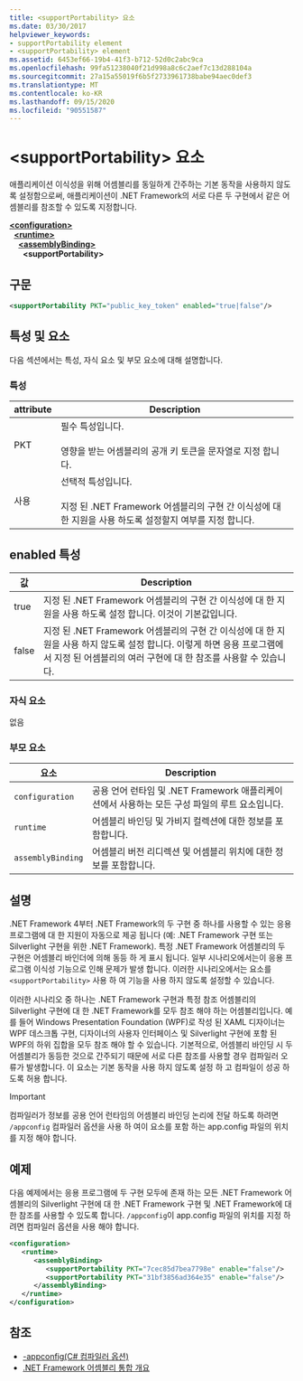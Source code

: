 ```yaml
---
title: <supportPortability> 요소
ms.date: 03/30/2017
helpviewer_keywords:
- supportPortability element
- <supportPortability> element
ms.assetid: 6453ef66-19b4-41f3-b712-52d0c2abc9ca
ms.openlocfilehash: 99fa51238040f21d998a8c6c2aef7c13d288104a
ms.sourcegitcommit: 27a15a55019f6b5f2733961738babe94aec0def3
ms.translationtype: MT
ms.contentlocale: ko-KR
ms.lasthandoff: 09/15/2020
ms.locfileid: "90551587"
---
```

# <a name="supportportability-element"></a>\<supportPortability> 요소
애플리케이션 이식성을 위해 어셈블리를 동일하게 간주하는 기본 동작을 사용하지 않도록 설정함으로써, 애플리케이션이 .NET Framework의 서로 다른 두 구현에서 같은 어셈블리를 참조할 수 있도록 지정합니다.  
  
[**\<configuration>**](../configuration-element.md)\
&nbsp;&nbsp;[**\<runtime>**](runtime-element.md)\
&nbsp;&nbsp;&nbsp;&nbsp;[**\<assemblyBinding>**](assemblybinding-element-for-runtime.md)\
&nbsp;&nbsp;&nbsp;&nbsp;&nbsp;&nbsp;**\<supportPortability>**  
  
## <a name="syntax"></a>구문  
  
```xml  
<supportPortability PKT="public_key_token" enabled="true|false"/>  
```  
  
## <a name="attributes-and-elements"></a>특성 및 요소  

다음 섹션에서는 특성, 자식 요소 및 부모 요소에 대해 설명합니다.  
  
### <a name="attributes"></a>특성  
  
|attribute|Description|  
|---------------|-----------------|  
|PKT|필수 특성입니다.<br /><br /> 영향을 받는 어셈블리의 공개 키 토큰을 문자열로 지정 합니다.|  
|사용|선택적 특성입니다.<br /><br /> 지정 된 .NET Framework 어셈블리의 구현 간 이식성에 대 한 지원을 사용 하도록 설정할지 여부를 지정 합니다.|  
  
## <a name="enabled-attribute"></a>enabled 특성  
  
|값|Description|  
|-----------|-----------------|  
|true|지정 된 .NET Framework 어셈블리의 구현 간 이식성에 대 한 지원을 사용 하도록 설정 합니다. 이것이 기본값입니다.|  
|false|지정 된 .NET Framework 어셈블리의 구현 간 이식성에 대 한 지원을 사용 하지 않도록 설정 합니다. 이렇게 하면 응용 프로그램에서 지정 된 어셈블리의 여러 구현에 대 한 참조를 사용할 수 있습니다.|  
  
### <a name="child-elements"></a>자식 요소  

없음  
  
### <a name="parent-elements"></a>부모 요소  
  
|요소|Description|  
|-------------|-----------------|  
|`configuration`|공용 언어 런타임 및 .NET Framework 애플리케이션에서 사용하는 모든 구성 파일의 루트 요소입니다.|  
|`runtime`|어셈블리 바인딩 및 가비지 컬렉션에 대한 정보를 포함합니다.|  
|`assemblyBinding`|어셈블리 버전 리디렉션 및 어셈블리 위치에 대한 정보를 포함합니다.|  
  
## <a name="remarks"></a>설명  

.NET Framework 4부터 .NET Framework의 두 구현 중 하나를 사용할 수 있는 응용 프로그램에 대 한 지원이 자동으로 제공 됩니다 (예: .NET Framework 구현 또는 Silverlight 구현을 위한 .NET Framework). 특정 .NET Framework 어셈블리의 두 구현은 어셈블리 바인더에 의해 동등 하 게 표시 됩니다. 일부 시나리오에서는이 응용 프로그램 이식성 기능으로 인해 문제가 발생 합니다. 이러한 시나리오에서는 요소를 `<supportPortability>` 사용 하 여 기능을 사용 하지 않도록 설정할 수 있습니다.  
  
이러한 시나리오 중 하나는 .NET Framework 구현과 특정 참조 어셈블리의 Silverlight 구현에 대 한 .NET Framework를 모두 참조 해야 하는 어셈블리입니다. 예를 들어 Windows Presentation Foundation (WPF)로 작성 된 XAML 디자이너는 WPF 데스크톱 구현, 디자이너의 사용자 인터페이스 및 Silverlight 구현에 포함 된 WPF의 하위 집합을 모두 참조 해야 할 수 있습니다. 기본적으로, 어셈블리 바인딩 시 두 어셈블리가 동등한 것으로 간주되기 때문에 서로 다른 참조를 사용할 경우 컴파일러 오류가 발생합니다. 이 요소는 기본 동작을 사용 하지 않도록 설정 하 고 컴파일이 성공 하도록 허용 합니다.  
  
> [!IMPORTANT]
> 컴파일러가 정보를 공용 언어 런타임의 어셈블리 바인딩 논리에 전달 하도록 하려면 `/appconfig` 컴파일러 옵션을 사용 하 여이 요소를 포함 하는 app.config 파일의 위치를 지정 해야 합니다.  
  
## <a name="example"></a>예제  

다음 예제에서는 응용 프로그램에 두 구현 모두에 존재 하는 모든 .NET Framework 어셈블리의 Silverlight 구현에 대 한 .NET Framework 구현 및 .NET Framework에 대 한 참조를 사용할 수 있도록 합니다. `/appconfig`이 app.config 파일의 위치를 지정 하려면 컴파일러 옵션을 사용 해야 합니다.  
  
```xml  
<configuration>  
   <runtime>  
      <assemblyBinding>  
         <supportPortability PKT="7cec85d7bea7798e" enable="false"/>  
         <supportPortability PKT="31bf3856ad364e35" enable="false"/>  
      </assemblyBinding>  
   </runtime>  
</configuration>  
```  
  
## <a name="see-also"></a>참조

- [-appconfig(C# 컴파일러 옵션)](../../../../csharp/language-reference/compiler-options/appconfig-compiler-option.md)
- [.NET Framework 어셈블리 통합 개요](/previous-versions/dotnet/netframework-4.0/db7849ey(v=vs.100))
